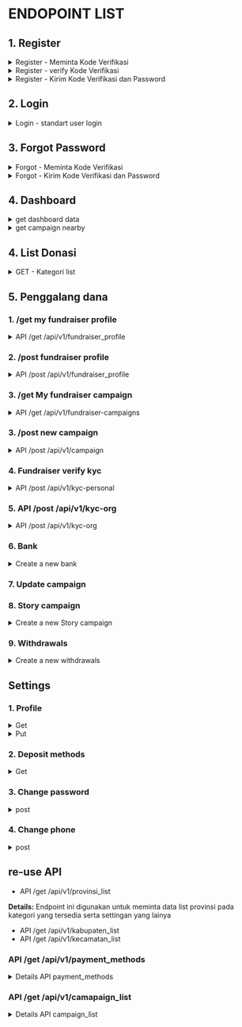 # ENDOPOINT LIST

## 1. Register

<details>
<summary>Register - Meminta Kode Verifikasi</summary>

Details Register - Meminta Kode Verifikasi <br>
**Endpoint:** POST /api/register/request-verification-code

Endpoint ini digunakan untuk meminta kode verifikasi melalui nomor telepon yang telah diinpost oleh pengguna.

**Request Body:**

```json
{
  "phone_number": "081234567890"
}
```

**Response valid:**

```json
{
  "message": "Verification code has been sent to 081234567890"
}
```

**Response notvalid:**

```json
{
  "error": "Invalid phone number",
  "message": "The provided phone number is not valid."
}
```

  </details>

<details>
<summary>Register - verify Kode Verifikasi</summary>

**Endpoint:** POST /api/register-verify-code

Endpoint ini digunakan untuk memverifikasi kode yang dikirimkan ke nomor HP pengguna selama proses registrasi.

**Request Body:**

```json
{
  "phone_number": "081234567890",
  "verification_code": "123456"
}
```

**Response (Verifikasi Sukses):**

```json
{
  "message": "Verification code is valid"
}
```

**Response (Verifikasi Gagal - Kode Tidak Valid):**

```json
{
  "error": "Invalid code",
  "message": "The provided verification code is not valid."
}
```

  </details>

<details>
<summary>Register - Kirim Kode Verifikasi dan Password</summary>

**Endpoint:** POST /api/register/verify-and-set-password

Endpoint ini digunakan untuk mengirimkan kode verifikasi dan password pengguna untuk menyelesaikan proses registrasi.

**Request Body:**

```json
{
  "phone_number": "081234567890",
  "verification_code": "123456",
  "password": "password123",
}
```

**Response valid:**

```json
{
  "message": "Registration successful",
  "user_id": 1,
  "phone_number": "081234567890",
  "access_token": "eyJhbGciOiJIUzI1NiIsInR5cCI6IkpXVCJ9.eyJ1c2VyX2lkIjoxLCJwaG9uZV9udW1iZXIiOiIwODEyMzQ1Njc4OTAiLCJpYXQiOjE2MzA3MzQ1OTEsImV4cCI6MTYzMDc0NjE5MX0.LicdxVmqpwPxGydzz3oGnAgt5kNR-LNQp-4GH6LAD0I"
}
```

**Response invalid:**

```json
{
  "error": "Invalid password",
  "message": "The password must be at least 8 characters long and contain a combination of letters, numbers, and special characters."
}

```

</details>

## 2. Login

<details>
<summary>Login - standart user login</summary>

**Endpoint:** POST /api/login

Endpoint ini digunakan untuk melakukan proses login pengguna.

**Request Body:**

```json
{
  "phone_number": "081234567890",
  "password": "password123"
}
```

**Response (Login Sukses):**

```json
{
  "message": "Login successful",
  "token": "eyJhbGciOiJIUzI1NiIsInR5cCI6IkpXVCJ9.eyJ1c2VyX2lkIjoxMjM0NTY3ODkwLCJpYXQiOjE2MzE3MzQ3MjN9.6hv9BFmQ9VY_MVr2fnJ78InGutFc4g_7COgV4vT8G6k"
}
```

**Response (Login Gagal - Kombinasi Nomor HP dan Password Salah):**

```json
{
  "error": "Invalid credentials",
  "message": "The provided phone number and password combination is invalid."
}
```

  </details>

## 3. Forgot Password

<details>
<summary>Forgot - Meminta Kode Verifikasi</summary>

**Endpoint:** POST /api/register/request-forgot-code

Endpoint ini digunakan untuk meminta kode verifikasi melalui nomor telepon yang telah diinpost oleh pengguna.

**Request Body:**

```json
{
  "phone_number": "081234567890"
}
```

**Response valid:**

```json
{
  "message": "Verification code has been sent to 081234567890"
}
```

**Response notvalid:**

```json
{
  "error": "Invalid phone number",
  "message": "The provided phone number is not valid pr not registered"
}
```

  </details>
<details>
<summary>Forgot - Kirim Kode Verifikasi dan Password</summary>

**Endpoint:** POST /api/register/forgot-and-set-password

Endpoint ini digunakan untuk mengirimkan kode verifikasi dan password pengguna untuk menyelesaikan proses forgot password.

**Request Body:**

```json
{
  "phone_number": "081234567890",
  "verification_code": "123456",
  "password": "password123",
}
```

**Response valid:**

```json
{
  "message": "Registration successful",
  "user_id": 1,
  "phone_number": "081234567890",
  "access_token": "eyJhbGciOiJIUzI1NiIsInR5cCI6IkpXVCJ9.eyJ1c2VyX2lkIjoxLCJwaG9uZV9udW1iZXIiOiIwODEyMzQ1Njc4OTAiLCJpYXQiOjE2MzA3MzQ1OTEsImV4cCI6MTYzMDc0NjE5MX0.LicdxVmqpwPxGydzz3oGnAgt5kNR-LNQp-4GH6LAD0I"
}
```

**Response invalid:**

```json
{
  "error": "Invalid password",
  "message": "The password must be at least 8 characters long and contain a combination of letters, numbers, and special characters."
}

```

  </details>

## 4. Dashboard

<details>
<summary> get dashboard data</summary>

**Endpoint: GET /dashboard**

**Response:**

```json
{
  "banners": [
    {
      "image": "https://example.com/banner1.jpg",
      "donation_id": 2
    },
    {
      "image": "https://example.com/banner2.jpg",
      "donation_id": 3
    },
    {
      "image": "https://example.com/banner3.jpg",
      "donation_id": 23
    },
    {
      "image": "https://example.com/banner4.jpg",
      "donation_id": 12
    },
    {
      "image": "https://example.com/banner5.jpg",
      "donation_id": 4
    }
  ],
  "statistics": {
    "total_donations": 1500,
    "total_donatur": 500,
    "total_campaigns": 100
  },
  "urgentCampaigns": [
    {
      "title": "Campaign 3",
      "deadline": "2023-06-30",
      "tittle": "Bantu Tetangga, Bantu Saudara",
      "fundraiser_name": "Fundraiser 3",
      "fundraiser_status": "org",
      "fundraiser_id": 3,
      "donation_id": 1,
      "banners":["https://example.com/banner5.jpg","https://example.com/banner5.jpg","https://example.com/banner5.jpg","https://example.com/banner5.jpg"],
      "location":{
          "desa":"nama desa",
          "kecamatan":"nama kecamatan",
          "kota":"nama kota", // kabupaten
          "provinsi":"nama provinsi" // provinsi
      },
      "fundraiser_id": 4,
      "donation_id": 2,
      "total_donation_needed": 20000,
      "total_conation_received": 10000
    },
    {
      "title": "Campaign 4",
      "tittle": "Bantu Tetangga, Bantu Saudara",
      "deadline": "2023-07-10",
      "fundraiser_name": "Fundraiser 4",
      "fundraiser_status": "personal",   
      "banners":["https://example.com/banner5.jpg","https://example.com/banner5.jpg","https://example.com/banner5.jpg","https://example.com/banner5.jpg"],
      "location":{
          "desa":"nama desa",
          "kecamatan":"nama kecamatan",
          "kota":"nama kota", // kabupaten
          "provinsi":"nama provinsi" // provinsi
      },
      "fundraiser_id": 4,
      "donation_id": 2,
      "total_donation_needed": 20000,
      "total_conation_received": 10000
    }
  ],
  "testimonials": [
    {
      "donorName": "Donor 1",
      "donationAmount": 100,
      "comment": "Great campaign!",
      "donation_id":4
    },
    {
      "donorName": "Donor 2",
      "donationAmount": 50,
      "comment": "Happy to contribute!",
      "donation_id": 4
    }
  ],
  "news": [
    {
      "type": "campaign",
      "creator": "Fundraiser 4",
      "tittle": "Update Pendistribusian dana ",
      "content": "Campaign 1 has reached 50% of its donation target.",
      "link_id": 2
    },
    {
      "type": "news",
      "creator": "Admin",
      "tittle": "Bantu Tetangga, Bantu Saudara",
      "content": "dengan berdonasi ke tetangga kita bisa mendapatkan hikmah secara langsung yaitu ..... ",
      "link_id": 323
    }
  ]
}
```

  </details>

<details>
<summary> get campaign nearby</summary>

**Endpoint: POST /campaigns/nearby**

**Request Body:**

</details>

## 4. List Donasi

<details>
<summary>GET - Kategori list</summary>

**Endpoint:** GET /api/v1/category_list

Endpoint ini digunakan untuk meminta list kategori

**Response valid:**

```json
{
  "data": [
    [
      {
        "category": "pendidikan",
        "icon": "example link"
      },
      {
        "category": "social",
        "icon": "example link"
      },
      {
        "category": "agama",
        "icon": "example link"
      },
      {
        "category": "pondok",
        "icon": "example link"
      },
      {
        "category": "tahfidz",
        "icon": "example link"
      },
      {
        "category": "dhuafa",
        "icon": "example link"
      }
    ]
  ]
}
```

</details>

## 5. Penggalang dana

### 1. /get my fundraiser profile

<details>
<summary> API /get /api/v1/fundraiser_profile <br>
 </summary>

Endpoint digunakan untuk mendapatkan detail fundraiser profile details, bank account, social media, visi-misi dll.<br>
**Response valid:**

  ```json
   {
    "fundraiser_profile": {
      "user_id": 123,
      "full_name": "John Doe",
      "profile_picture_url": "https://example.com/profile-picture.jpg",
      "vision_mission": "To help those in need",
      "background": "Experienced fundraiser",
      "is_personal": true,
      "is_org": false,
      "bank_accounts": [
        {
          "payment_method_id": 1,
          "account_number": "1234567890",
          "account_name": "yayasan peduli sesama",
          "is_verified": true,
        },
        {
          "payment_method_id": 2,
          "account_number": "0987654321",
          "account_name": "yayasan peduli sesama",
          "is_verified": false,
        }
      ],
      "contacts": {
        "website": "https://example.com",
        "instagram": "example_instagram",
        "youtube": "example_youtube",
        "facebook": "example_facebook",
        "twitter": "example_twitter"
      },
      "kyc_personal": {
        "id_number": "1234567890",
        "address": "123 Main Street, City",
        "photo_id_front": "https://example.com/photo-id-front.jpg",
        "photo_id_back": "https://example.com/photo-id-back.jpg",
        "selfie_photo": "https://example.com/selfie-photo.jpg",
        "verification_status": "success",
      },
      "kyc_org": {
        "full_name": "John Doe",
        "id_number": "1234567890",
        "address": "123 Main Street, City",
        "photo_id_front": "https://example.com/photo-id-front.jpg",
        "photo_id_back": "https://example.com/photo-id-back.jpg",
        "selfie_photo": "https://example.com/selfie-photo.jpg",
        "verification_status": "pending",
      }
    }
  }

  ```

**Detail Field response**:

- `is_personal`: boolean yang menunjukan status personal user
- `is_org`: boolean yang menunjukan status personal user
- `payment_method_id`: merujuk pada id payment methods yang tersedia, bisa di check di re-use api

</details>

### 2. /post fundraiser profile

<details>
<summary> API /post /api/v1/fundraiser_profile <br>
 </summary>

Endpoint digunakan untuk mendapatkan detail fundraiser profile details, bank account, social media, visi-misi dll.<br>
**Response valid:**

  ```json
     {
    "fundraiser_profile": {
      "user_id": 123,
      "profile_picture_url": "https://example.com/profile-picture.jpg",
      "full_name": "John Doe",
      "vision_mission": "To help those in need",
      "background": "Experienced fundraiser",
      "contacts": {
        "id": 1,
        "website": "https://example.com",
        "instagram": "example_instagram",
        "youtube": "example_youtube",
        "facebook": "example_facebook",
        "twitter": "example_twitter"
      }
    }
  }

  ```

**Detail Field response**:

- `verified`: status user bisa berupa "not_verified", "personal", "org"
- `payment_method_id`: merujuk pada id payment methods yang tersedia, bisa di check di re-use api

</details>

### 3. /get My fundraiser campaign

<details>
<summary>API /get /api/v1/fundraiser-campaigns
 </summary>

   Endpoint digunakan untuk mendapatkan list fundraiser campigns.<br>
  **Response valid:**

```json
{
  "campaign": [
    {
      "title": "Campaign 3",
      "deadline": "2023-06-30",
      "tittle": "Bantu Tetangga, Bantu Saudara",
      "fundraiser_name": "Fundraiser 3",
      "fundraiser_status": "org",
      "fundraiser_id": 3,
      "donation_id": 1,
      "banners": [
        "https://example.com/banner5.jpg",
        "https://example.com/banner5.jpg",
        "https://example.com/banner5.jpg",
        "https://example.com/banner5.jpg"
      ],
      "location": {
        "desa": "nama desa",
        "kecamatan": "nama kecamatan",
        "kota": "nama kota", // kabupaten
        "provinsi": "nama provinsi" // provinsi
      },
      "fundraiser_id": 4,
      "donation_id": 2,
      "total_donation_needed": 20000,
      "total_conation_received": 10000
    },
    {
      "title": "Campaign 4",
      "tittle": "Bantu Tetangga, Bantu Saudara",
      "deadline": "2023-07-10",
      "fundraiser_name": "Fundraiser 4",
      "fundraiser_status": "personal",
      "banners": [
        "https://example.com/banner5.jpg",
        "https://example.com/banner5.jpg",
        "https://example.com/banner5.jpg",
        "https://example.com/banner5.jpg"
      ],
      "location": {
        "desa": "nama desa",
        "kecamatan": "nama kecamatan",
        "kota": "nama kota", // kabupaten
        "provinsi": "nama provinsi" // provinsi
      },
      "fundraiser_id": 4,
      "donation_id": 2,
      "total_donation_needed": 20000,
      "total_conation_received": 10000
    }
  ]
}
```

</details>

### 3. /post new campaign

<details>
<summary>API /post /api/v1/campaign
 </summary>

   Endpoint digunakan untuk mendapatkan list fundraiser campigns.<br>
  **Response valid:**

```json
{
  "campaign": [
    {
      "title": "Campaign 3",
      "deadline": "2023-06-30",
      "tittle": "Bantu Tetangga, Bantu Saudara",
      "fundraiser_name": "Fundraiser 3",
      "fundraiser_status": "org",
      "fundraiser_id": 3,
      "donation_id": 1,
      "banners": [
        "https://example.com/banner5.jpg",
        "https://example.com/banner5.jpg",
        "https://example.com/banner5.jpg",
        "https://example.com/banner5.jpg"
      ],
      "location": {
        "desa": "nama desa",
        "kecamatan": "nama kecamatan",
        "kota": "nama kota", // kabupaten
        "provinsi": "nama provinsi" // provinsi
      },
      "fundraiser_id": 4,
      "donation_id": 2,
      "total_donation_needed": 20000,
      "total_conation_received": 10000
    },
    {
      "title": "Campaign 4",
      "tittle": "Bantu Tetangga, Bantu Saudara",
      "deadline": "2023-07-10",
      "fundraiser_name": "Fundraiser 4",
      "fundraiser_status": "personal",
      "banners": [
        "https://example.com/banner5.jpg",
        "https://example.com/banner5.jpg",
        "https://example.com/banner5.jpg",
        "https://example.com/banner5.jpg"
      ],
      "location": {
        "desa": "nama desa",
        "kecamatan": "nama kecamatan",
        "kota": "nama kota", // kabupaten
        "provinsi": "nama provinsi" // provinsi
      },
      "fundraiser_id": 4,
      "donation_id": 2,
      "total_donation_needed": 20000,
      "total_conation_received": 10000
    }
  ]
}
```

</details>

### 4. Fundraiser verify kyc

<details>
<summary>API /post /api/v1/kyc-personal
</summary>

**Details:**
  Endpoint ini digunakan untuk memverifikasi data KYC fundraiser

**Request Body:**

```json
{
  "fundraiser_id": 123,
  "full_name": "John Doe",
  "id_number": "1234567890",
  "address": "123 Main Street, City",
  "desa_id": 211,
  "photo_id_front": "photo-id-front.jpg",
  "photo_id_back": "photo-id-back.jpg",
  "selfie_photo": "selfie-photo.jpg"
}
```

**Response valid:**

```json
{
  "status": "success",
  "message": "KYC verification request has been submitted successfully.",
  "data": {
    "verification_status": "pending"
  }
}
```

**Response notvalid:**

```json
{
  "status": "error",
  "message": "Ukuran file tidak sesuai dengan persyaratan.",
  "errors": [
    {
      "field": "file",
      "message": "Ukuran file harus antara 100KB hingga 10MB."
    }
  ]
}
```

```json
{
  "status": "error",
  "message": "Tipe file tidak sesuai dengan persyaratan.",
  "errors": [
    {
      "field": "file",
      "message": "Tipe file yang diunggah harus dalam format JPG, PNG, atau JPEG."
    }
  ]
}

```json
{
  "status": "error",
  "message": "kelurahan is not valid",
}
```

</details>

### 5. API /post /api/v1/kyc-org

<details>
<summary> API /post /api/v1/kyc-org
</summary>

**Details:**
  Endpoint ini digunakan untuk memverifikasi data KYC fundraiser

**Request Body:**

```json
{
  "fundraiser_id": 123,
  "full_name": "John Doe",
  "id_number": "1234567890",
  "address": "123 Main Street, City",
  "desa_id": 211,
  "photo_id_front": "photo-id-front.jpg",
  "photo_id_back": "photo-id-back.jpg",
  "selfie_photo": "selfie-photo.jpg"
}
```

**Response valid:**

```json
{
  "message": "Verification code has been sent to 081234567890"
}
```

**Response notvalid:**

```json
{
  "status": "error",
  "message": "Ukuran file tidak sesuai dengan persyaratan.",
  "errors": [
    {
      "field": "file",
      "message": "Ukuran file harus antara 100KB hingga 10MB."
    }
  ]
}
```

```json
{
  "status": "error",
  "message": "Tipe file tidak sesuai dengan persyaratan.",
  "errors": [
    {
      "field": "file",
      "message": "Tipe file yang diunggah harus dalam format JPG, PNG, atau JPEG."
    }
  ]
}

```json
{
  "status": "error",
  "message": "kelurahan is not valid",
}
```

</details>
</details>

### 6. Bank

<details>
<summary> Create a new bank <br>
 </summary>
<br>
/api/v1/bank
<br>
<br>
Endpoint digunakan untuk menambahkan data bank
<br>
<br>

**Request body:**

```json
{
   "account_number": "001",
   "account_name": "Bank BCA",
   "is_verified": true,
   "fundraiser_profile_id": 123,
   "payment_method_id": 313
}
```

**Response valid:**

```json
{
   "id": "34r2332-wfwer24-2423432-wdf2trth",
   "account_number": "001",
   "account_name": "Bank BCA",
   "is_verified": true,
   "fundraiser_profile": {
      "user_id": 123,
      "profile_picture_url": "https://example.com/profile-picture.jpg",
      "vision_mission": "To help those in need",
      "background": "Experienced fundraiser",
      "verified": "personal",
      "bank_accounts": [
         {
            "payment_method_id": 1,
            "account_number": "1234567890",
            "account_name": "yayasan peduli sesama",
            "is_verified": true
         },
         {
            "payment_method_id": 2,
            "account_number": "0987654321",
            "account_name": "yayasan peduli sesama",
            "is_verified": false
         }
      ],
      "contacts": {
         "id": 1,
         "website": "https://example.com",
         "instagram": "example_instagram",
         "youtube": "example_youtube",
         "facebook": "example_facebook",
         "twitter": "example_twitter"
      },
      "kyc_personal": {
         "full_name": "John Doe",
         "id_number": "1234567890",
         "address": "123 Main Street, City",
         "photo_id_front": "https://example.com/photo-id-front.jpg",
         "photo_id_back": "https://example.com/photo-id-back.jpg",
         "selfie_photo": "https://example.com/selfie-photo.jpg",
         "verification_status": "success"
      },
      "kyc_org": {
         "full_name": "John Doe",
         "id_number": "1234567890",
         "address": "123 Main Street, City",
         "photo_id_front": "https://example.com/photo-id-front.jpg",
         "photo_id_back": "https://example.com/photo-id-back.jpg",
         "selfie_photo": "https://example.com/selfie-photo.jpg",
         "verification_status": "pending"
      }
   },
}
```

</details>

### 7. Update campaign

### 8. Story campaign

<details>
<summary> Create a new Story campaign <br>
 </summary>

<br>
/api/v1/update-story-campaign
<br>
<br>
Endpoint digunakan untuk menambahkan
<br>
<br>

**Request body:**

```json
{
   "story_description": "Lorem Ipsum is simply dummy text of the printing and typesetting industry. Lorem Ipsum has been the industry's standard dummy text ever since the 1500s, when an unknown printer took a galley of type and scrambled it to make a type specimen book. It has survived not only five centuries, but also the leap into electronic typesetting, remaining essentially unchanged.",
   "image": url image,
   "campaign_id": 123,
}
```

**Response valid:**

```json
{
  "message":"story has been updated"
} 
```

</details>

### 9. Withdrawals

<details>
<summary> Create a new withdrawals<br>
 </summary>

<br>
/api/v1/withdrawals
<br>
<br>
Endpoint digunakan untuk menambahkan data withdrawals
<br>
<br>

**Response valid:**

```json
{
   "id": "rheu645-3hrwghj-34vfbjs-u2gfhvsh",
   "amount": "4242.42",
   "status": "success",
   "requested_at": "2023-06-30T01:40:21.537617Z",
   "completed_at": "2023-06-30T01:40:21.537617Z",
   "external_id_transaction": "kwewek",
   "fundraiser_profile": {
      "user_id": 123,
      "profile_picture_url": "https://example.com/profile-picture.jpg",
      "vision_mission": "To help those in need",
      "background": "Experienced fundraiser",
      "verified": "personal",
      "bank_accounts": [
         {
            "payment_method_id": 1,
            "account_number": "1234567890",
            "account_name": "yayasan peduli sesama",
            "is_verified": true
         },
         {
            "payment_method_id": 2,
            "account_number": "0987654321",
            "account_name": "yayasan peduli sesama",
            "is_verified": false
         }
      ],
      "contacts": {
         "id": 1,
         "website": "https://example.com",
         "instagram": "example_instagram",
         "youtube": "example_youtube",
         "facebook": "example_facebook",
         "twitter": "example_twitter"
      },
      "kyc_personal": {
         "full_name": "John Doe",
         "id_number": "1234567890",
         "address": "123 Main Street, City",
         "photo_id_front": "https://example.com/photo-id-front.jpg",
         "photo_id_back": "https://example.com/photo-id-back.jpg",
         "selfie_photo": "https://example.com/selfie-photo.jpg",
         "verification_status": "success"
      },
      "kyc_org": {
         "full_name": "John Doe",
         "id_number": "1234567890",
         "address": "123 Main Street, City",
         "photo_id_front": "https://example.com/photo-id-front.jpg",
         "photo_id_back": "https://example.com/photo-id-back.jpg",
         "selfie_photo": "https://example.com/selfie-photo.jpg",
         "verification_status": "pending"
      }
   },
   "campaigns": {
      "title": "Campaign 3",
      "deadline": "2023-06-30",
      "tittle": "Bantu Tetangga, Bantu Saudara",
      "fundraiser_name": "Fundraiser 3",
      "fundraiser_status": "org",
      "fundraiser_id": 3,
      "donation_id": 1,
      "banners": [
         "https://example.com/banner5.jpg",
         "https://example.com/banner5.jpg",
         "https://example.com/banner5.jpg",
         "https://example.com/banner5.jpg"
      ],
      "location": {
         "desa": "nama desa",
         "kecamatan": "nama kecamatan",
         "kota": "nama kota", // kabupaten
         "provinsi": "nama provinsi" // provinsi
      },
      "fundraiser_id": 4,
      "donation_id": 2,
      "total_donation_needed": 20000,
      "total_conation_received": 10000
   }
}
```

</details>

## Settings

### 1. Profile

<details>
<summary>Get</summary>
<br>
/api/v1/profile
<br>
<br>

**Response valid:**

```json
{
   "id": "a4969284-710f-4948-affd-c3d538bf32c4",
   "created_at": "2023-06-30T07:15:10.861Z",
   "updated_at": "2023-06-30T07:20:28.656Z",
   "name": "Adib",
   "phone_number": "62895704447596",
   "balance": "0.00",
   "profile_picture": null,
   "is_fundraiser": true,
   "is_name_hidden": true,
   "role": "admin"
}
```

</details>
<details>
<summary>Put</summary>
<br>
/api/v1/profile
<br>
<br>

**Body**

```json
{
   "name": "Adib Zamroni",
   "phone_number": "62895704447596",
   "profile_picture": "https://satunusa.com/static/users/avatar-1678347348734.jpeg",
   "is_name_hidden": true
}
```

**Response valid:**

```json
{
   "id": "a4969284-710f-4948-affd-c3d538bf32c4",
   "created_at": "2023-06-30T07:15:10.861Z",
   "updated_at": "2023-06-30T07:20:28.656Z",
   "name": "Adib Zamroni",
   "phone_number": "62895704447596",
   "balance": "0.00",
   "profile_picture": "https://satunusa.com/static/users/avatar-1678347348734.jpeg",
   "is_fundraiser": true,
   "is_name_hidden": true,
   "role": "admin"
}
```

</details>

### 2. Deposit methods

<details>
<summary>Get</summary>
<br>
/api/v1/deposit-methods
<br>
<br>

**Response valid:**

```json
[
   {
      "id": "32af6ff4-bb2a-4806-9aa6-43bd47ad896f",
      "created_at": "2023-06-30T03:40:00.706Z",
      "updated_at": "2023-06-30T03:40:00.706Z",
      "external_id": "external_id",
      "account_number": "5684576857",
      "name": "Account name",
      "status": "available",
      "expiration_date": "2023-06-30T03:19:19.791Z",
      "payment_method": {
         "id": "075f0a42-4264-4b17-abf3-c3e42be2f0b9",
         "created_at": "2023-06-30T01:41:41.096Z",
         "updated_at": "2023-06-30T01:41:41.096Z",
         "code": null,
         "name": "GOPAY",
         "type": "e-wallet",
         "minimum_deposit": "25000.00",
         "minimum_withdrawal": "120000.00",
         "enable_deposit": true,
         "enable_withdrawal": true,
         "url_logo": "http://example.com"
      },
      "user": {
         "id": "e1296628-785a-43d8-8a83-012d33498453",
         "created_at": "2023-06-30T01:40:21.537Z",
         "updated_at": "2023-06-30T01:40:21.537Z",
         "name": "Husain",
         "phone_number": "62895704447600",
         "balance": "0.00",
         "profile_picture": null,
         "is_fundraiser": false,
         "is_name_hidden": false,
         "role": "user"
      }
   },
   {
      "id": "347900e0-8a64-4a7d-bc1d-114849bc1dbf",
      "created_at": "2023-06-30T03:56:41.467Z",
      "updated_at": "2023-06-30T04:04:22.861Z",
      "external_id": "2589475843739457",
      "account_number": "5684576857",
      "name": "Bayu",
      "status": "enabled",
      "expiration_date": "2023-06-30T03:19:19.791Z",
      "payment_method": {
         "id": "075f0a42-4264-4b17-abf3-c3e42be2f0b9",
         "created_at": "2023-06-30T01:41:41.096Z",
         "updated_at": "2023-06-30T01:41:41.096Z",
         "code": null,
         "name": "GOPAY",
         "type": "e-wallet",
         "minimum_deposit": "25000.00",
         "minimum_withdrawal": "120000.00",
         "enable_deposit": true,
         "enable_withdrawal": true,
         "url_logo": "http://example.com"
      },
      "user": {
         "id": "e1296628-785a-43d8-8a83-012d33498453",
         "created_at": "2023-06-30T01:40:21.537Z",
         "updated_at": "2023-06-30T01:40:21.537Z",
         "name": "Husain",
         "phone_number": "62895704447600",
         "balance": "0.00",
         "profile_picture": null,
         "is_fundraiser": false,
         "is_name_hidden": false,
         "role": "user"
      }
   }
]
```

</details>

### 3. Change password

<details>
<summary>post</summary>
<br>
/api/v1/profile/password
<br>
<br>

**Body**

```json
{
   "old_password": "17Kokomo#",
   "new_password": "17Kokomo#",
   "confirm_password": "17Kokomo#"
}
```

**Response**

```json
OK
```

</details>

### 4. Change phone

<details>
<summary>post</summary>
<br>
/api/v1/profile/change_phone_otp
<br>

**Body**

```json
{
   "old_phone": "62895704447596",
   "new_phone": "62895704447596",
}
```

**Response**

```json
{
  "message": "Verification code has been sent to 62895704447596"
}
```

**Response notvalid:**

```json
{
  "error": "Invalid phone number",
  "message": "The provided phone number is not valid."
}
```

<br>
/api/v1/profile/change_phone_verif
<br>
<br>

**Body**

```json
{
   "old_phone": "62895704447596",
   "new_phone": "62895704447596",
   "verify_code":123456
}
```

**Response**

```json
{
  "message": "your account has been updated"
}
```

</details>

## re-use API

- API /get /api/v1/provinsi_list<br>

**Details:**
  Endpoint ini digunakan untuk meminta data list provinsi pada kategori yang tersedia serta settingan yang lainya

- API /get /api/v1/kabupaten_list<br>
- API /get /api/v1/kecamatan_list<br>

### API /get /api/v1/payment_methods

<details>
<summary> Details API payment_methods</summary>

**Details:**
  Endpoint ini digunakan untuk meminta payment mothods yang tersedia

  **Response valid:**

  ```json
{
  "data": [
    {
      "id": 1,
      "method_code": "bank1",
      "method_type": "bank",
      "minimum_deposit": 1000.00,
      "minimum_withdrawal": 500.00,
      "enable_deposit": true,
      "enable_withdrawal": true,
      "url_logo": "https://example.com/bank1-logo.png"
    },
    {
      "id": 2,
      "method_code": "ewallet1",
      "method_type": "e-wallet",
      "minimum_deposit": 500.00,
      "minimum_withdrawal": 100.00,
      "enable_deposit": true,
      "enable_withdrawal": true,
      "url_logo": "https://example.com/ewallet1-logo.png"
    },
    {
      "id": 3,
      "method_code": "bank2",
      "method_type": "bank",
      "minimum_deposit": 2000.00,
      "minimum_withdrawal": 1000.00,
      "enable_deposit": true,
      "enable_withdrawal": true,
      "url_logo": "https://example.com/bank2-logo.png"
    },
    {
      "id": 4,
      "method_code": "ewallet2",
      "method_type": "e-wallet",
      "minimum_deposit": 100.00,
      "minimum_withdrawal": 50.00,
      "enable_deposit": true,
      "enable_withdrawal": true,
      "url_logo": "https://example.com/ewallet2-logo.png"
    }
  ]
}
  ```

</details>

### API /get /api/v1/camapaign_list

<details>
<summary>Details API campaign_list</summary>

**Details:**
  Endpoint ini digunakan untuk meminta data campaign berdasarkan filter yang diminita users

**Endpoint:**

  ```json
  GET /api/campaign_list?category=pendidikan,tahfidz&deadline=true&fundraiser=org&minimum=1000000&maximum=10000000000&kabupaten=2334
  ```

**Detail Field params**:

- `category`: dipakai untuk kategori berupa array yang diformat dengan koma
- `deadline`: parameter true/false dimana jika true maka akan muncul data campaign yang hampir selesai.
- `fundraiser`: status fundraiser bisa org/personal.
- `minimum`: filter berdasarkan minimal `total_donation_needed` dalam campaign
- `maximum`: filter berdasarkan maximum `total_donation_needed` dalam campaign
- `provinsi`: filter berdasarkan maximum `total_donation_needed` dalam campaign
- `kabupaten`: filter berdasarkan maximum `total_donation_needed` dalam campaign
- `kecamatan`: filter berdasarkan maximum `total_donation_needed` dalam campaign
- `desa`: filter berdasarkan maximum `total_donation_needed` dalam campaign

  Endpoint ini digunakan untuk meminta data berdasarkan pada kategori yang tersedia serta settingan yang lainya

  **Response valid:**

  ```json
    {
        "data": {
            "campaign": [
                {
                    "title": "Campaign 3",
                    "deadline": "2023-06-30",
                    "tittle": "Bantu Tetangga, Bantu Saudara",
                    "fundraiser_name": "Fundraiser 3",
                    "fundraiser_status": "org",
                    "fundraiser_id": 3,
                    "donation_id": 1,
                    "banners": [
                      "https://example.com/banner5.jpg",
                        "https://example.com/banner5.jpg",
                        "https://example.com/banner5.jpg",
                        "https://example.com/banner5.jpg"
                    ],
                    "location": {
                      "desa": "nama desa",
                        "kecamatan": "nama kecamatan",
                        "kota": "nama kota", // kabupaten
                        "provinsi": "nama provinsi" // provinsi
                    },
                    "fundraiser_id": 4,
                    "donation_id": 2,
                    "total_donation_needed": 20000,
                    "total_conation_received": 10000
                },
                {
                  "title": "Campaign 4",
                    "tittle": "Bantu Tetangga, Bantu Saudara",
                    "deadline": "2023-07-10",
                    "fundraiser_name": "Fundraiser 4",
                    "fundraiser_status": "personal",
                    "banners": [
                      "https://example.com/banner5.jpg", 
                        "https://example.com/banner5.jpg",
                        "https://example.com/banner5.jpg",
                        "https://example.com/banner5.jpg"
                    ],
                    "location": {
                      "desa": "nama desa",
                        "kecamatan": "nama kecamatan",
                        "kota": "nama kota", // kabupaten
                        "provinsi": "nama provinsi" // provinsi
                    },
                    "fundraiser_id": 4,
                    "donation_id": 2,
                    "total_donation_needed": 20000,
                    "total_conation_received": 10000
                }
            ],
            "nearby_campaign": [
              {
                "title": "Campaign 3",
                    "deadline": "2023-06-30",
                    "tittle": "Bantu Tetangga, Bantu Saudara",
                    "fundraiser_name": "Fundraiser 3",
                    "fundraiser_status": "org",
                    "fundraiser_id": 3,
                    "donation_id": 1,
                    "banners": [
                        "https://example.com/banner5.jpg",
                        "https://example.com/banner5.jpg",
                        "https://example.com/banner5.jpg",
                        "https://example.com/banner5.jpg"
                    ],
                    "location": {
                      "desa": "nama desa",
                        "kecamatan": "nama kecamatan",
                        "kota": "nama kota", // kabupaten
                        "provinsi": "nama provinsi" // provinsi
                    },
                    "fundraiser_id": 4,
                    "donation_id": 2,
                    "total_donation_needed": 20000,
                    "total_conation_received": 10000
                },
                {
                  "title": "Campaign 4",
                    "tittle": "Bantu Tetangga, Bantu Saudara",
                    "deadline": "2023-07-10",
                    "fundraiser_name": "Fundraiser 4",
                    "fundraiser_status": "personal",
                    "banners": [
                      "https://example.com/banner5.jpg",
                        "https://example.com/banner5.jpg",
                        "https://example.com/banner5.jpg",
                        "https://example.com/banner5.jpg"
                    ],
                    "location": {
                      "desa": "nama desa",
                        "kecamatan": "nama kecamatan",
                        "kota": "nama kota", // kabupaten
                        "provinsi": "nama provinsi" // provinsi
                    },
                    "fundraiser_id": 4,
                    "donation_id": 2,
                    "total_donation_needed": 20000,
                    "total_conation_received": 10000
                }
            ]
        }
    }  
  ```

- `nearby_campaign`: merupakan response yang muncul jika user memilih lokasi, nearby campaign merupakan daerah yang masih dalam 1 kecamatan atau kabupaten atau provinsi

</details>
